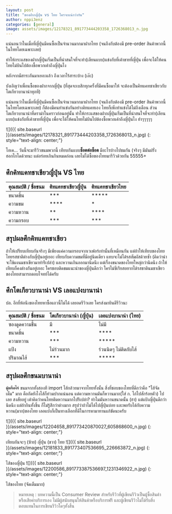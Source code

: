 ```yaml
---
layout: post
title: "ของฝากญี่ปุ่น vs ไทย ใครจะแน่กว่ากัน"
author: nppi3enz
categories: [general]
image: assets/images/12178321_891773444203358_1726368013_n.jpg
---
```


แน่นอนว่าในเมื่อที่ญี่ปุ่นมีคนซื้อเป็นจำนวนมากมาฝากไทย (จนถึงกับต้องมี pre-order สินค้าพวกนี้ในไทยโดยเฉพาะเลย) 

ทำให้กระแสของฝากญี่ปุ่นเริ่มเป็นที่น่าสนใจที่จะทำ(เลียนแบบ)แข่งกับที่เค้าขายที่ญี่ปุ่น เพื่อจะได้ให้คนไทยไม่บินไปต้องซื้อพวกเค้าถึงญี่ปุ่นไง

หลังจากมีสาระกันมาเยอะแล้ว ถึงเวลาไร้สาระบ้าง (เอ๊ะ)

บังเอิญว่าเพื่อนซื้อของฝากจากญี่ปุ่น (ที่สุดจะเบสิกทุกครั้งที่มีคนซื้อมาให้ จะต้องเป็นคิทแคทชาเขียวกับโตเกียวบานาน่าทุกที)

แน่นอนว่าในเมื่อที่ญี่ปุ่นมีคนซื้อเป็นจำนวนมากมาฝากไทย (จนถึงกับต้องมี pre-order สินค้าพวกนี้ในไทยโดยเฉพาะเลย) ก็ต้องมีคนทำแข่งกันอย่างคิทแคทเอง ไทยก็เพิ่งทำแข่งได้ไม่ถึงเดือน ส่วนโตเกียวบานาน่าที่ดราม่าในคราวก่อนอยู่นั้น ทำให้กระแสของฝากญี่ปุ่นเริ่มเป็นที่น่าสนใจที่จะทำ(เลียนแบบ)แข่งกับที่เค้าขายที่ญี่ปุ่น เพื่อจะได้ให้คนไทยไม่บินไปต้องซื้อพวกเค้าถึงญี่ปุ่นไง ฮ่าๆๆๆๆๆ

![]({{ site.baseurl }}/assets/images/12178321_891773444203358_1726368013_n.jpg)
{: style="text-align: center;"}

โอเค... วันนี้จะมารีวิวขนมพวกนี้ เทียบกันแบบ**ช็อตต่อช็อต** มีอะไรบ้างไปชมกัน (จริงๆ มีมันฝรั่งฮอกไกโดด้วยนะ แต่อร่อยเกินกินหมดก่อน เลยไม่ได้ซื้อของไทยมารีวิวด้วยกัน 55555+

ศึกคิทแคทชาเขียวญี่ปุ่น VS ไทย
------------------------------

คุณสมบัติ / ชื่อขนม | คิทแคทชาเขียวญี่ปุ่น | คิทแคทชาเขียวไทย
--- | --- | ---
ขนาดชิ้น | *** | *****
ความขม | **** | *
ความหวาน | ** | ****
ความกรอบ | *** | ***


สรุปผลศึกคิทแคทชาเขียว
----------------------

ถ้าให้เปรียบเทียบกันจริงๆ มีเพียงแค่ความกรอบจากเวเฟอร์เท่านั้นที่เหมือนกัน แต่ถ้าให้เทียบของไทย ไทยรสชาติต่างกับญี่ปุ่นอยู่เยอะ เทียบกับความขมที่มีอยู่นิดเดียว แทบจะไม่ได้รสสัมผัสด้วยซ้ำ (คิดว่าน่าจะใช้ผงนมชาเขียวมาทำรึเปล่า) และหวานเกินออกมานิดนึง แต่เรื่องขนาดของไทยใหญ่กว่านิดนึง ถ้าให้เทียบก็คงต่างกันอยู่เยอะ ใครชอบติดขมแนะนำของญี่ปุ่นดีกว่า ใครไม่ซีเรียสอยากได้รสชาตินมชาเขียวของไทยสามารถตอบโจทย์ได้ครับ

ศึกโตเกียวบานาน่า VS เลอแปงบานาน่า
----------------------------------

ปล. อีกยี่ห้อนึงของไทยหาซื้อแถวนี้ไม่ได้ เลยอดรีวิวเลย ใครส่งมายินดีรีวิวนะ 

คุณสมบัติ / ชื่อขนม | โตเกียวบานาน่า (ญี่ปุ่น) | เลอแปงบานาน่า (ไทย)
--- | --- | ---
ซองดูดความชื้น | มี | ไม่มี
ขนาดชิ้น | \*\*\* | \*\*\*\*
ความหวาน | \*\*\* | \*\*\*\*\*
แป้ง | ไม่ร่วนมาก | ร่วนนิดๆ ไม่ติดกับไส้
ปริมาณไส้ | \*\*\* | \*\*\*\*\*

สรุปผลศึกขนมบานาน่า
-------------------

~~มู้หรือไร่~~ ขนมจากทั้งสองที import ไส้กล้วยมาจากไทยทั้งนั้น สิ่งที่ชอบของไทยที่ดีกว่าคือ "ไส้จัดเต็ม" มาก คือกัดยังไงไส้ก็ท่วมปากแน่นอน แต่ความหวานมันก็หวานมาก(ใส่ ก. ไก่ไปสักร้อยตัว) ไปเลย สงสัยอยู่ เค้าคิดว่าคนไทยติดหวานมากไปรึเปล่า? ทำไมมันหวานขนาดนั้น (ฮา) แต่แป้งญี่ปุ่นดีกว่านิดนึง แต่ถ้ากินทั้งชิ้น ก็ไม่รู้สึกว่าต่างมาก สรุปว่าถ้าไม่ได้ไปญี่ปุ่นบ่อย และพอรับได้กับความหวาน(มาก)ของไทย เลอแปงก็เป็นทางเลือกที่ดีในการหามาทานแก้ขัดนะครับ

![]({{ site.baseurl }}/assets/images/12204658_891773420870027_605868600_n.jpg)
{: style="text-align: center;"}

เทียบกันจะๆ (ซ้าย) ญี่ปุ่น (ขวา) ไทย
![]({{ site.baseurl }}/assets/images/12181833_891773407536695_226663872_n.jpg)
{: style="text-align: center;"}

ไส้ของญี่ปุ่น
![]({{ site.baseurl }}/assets/images/12200586_891773387536697_1231346922_n.jpg)
{: style="text-align: center;"}

ไส้ของไทย (จัดเต็มมาก)

>หมายเหตุ : บทความนี้เป็น Consumer Review สำหรับรีวิวที่ผู้เขียนรีวิวเป็นผู้ซื้อสินค้าหรือเสียค่าบริการเอง ไม่มีผู้สนับสนุนให้สินค้าหรือบริการฟรี และผู้เขียนรีวิวไม่ได้รับสิ่งตอบแทนในการเขียนรีวิวใดๆทั้งสิ้น